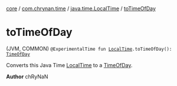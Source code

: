 [core](../../index.md) / [com.chrynan.time](../index.md) / [java.time.LocalTime](index.md) / [toTimeOfDay](./to-time-of-day.md)

# toTimeOfDay

(JVM, COMMON) `@ExperimentalTime fun `[`LocalTime`](https://docs.oracle.com/javase/8/docs/api/java/time/LocalTime.html)`.toTimeOfDay(): `[`TimeOfDay`](../-time-of-day/index.md)

Converts this Java Time [LocalTime](https://docs.oracle.com/javase/8/docs/api/java/time/LocalTime.html) to a [TimeOfDay](../-time-of-day/index.md).

**Author**
chRyNaN

